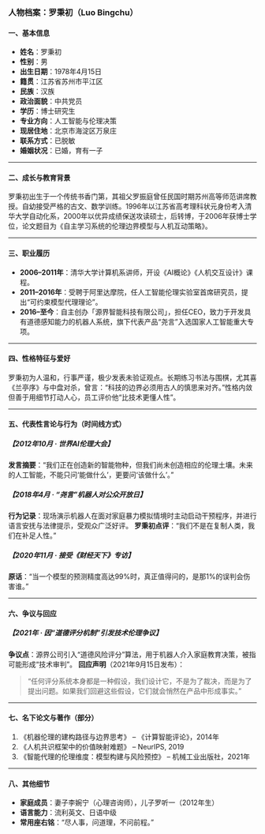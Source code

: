 ﻿### 人物档案：**罗秉初（Luo Bingchu）**

#### 一、基本信息

* **姓名**：罗秉初
* **性别**：男
* **出生日期**：1978年4月15日
* **籍贯**：江苏省苏州市平江区
* **民族**：汉族
* **政治面貌**：中共党员
* **学历**：博士研究生
* **专业方向**：人工智能与伦理决策
* **现居住地**：北京市海淀区万泉庄
* **联系方式**：已脱敏
* **婚姻状况**：已婚，育有一子

---

#### 二、成长与教育背景

罗秉初出生于一个传统书香门第，其祖父罗振庭曾任民国时期苏州高等师范讲席教授。自幼接受严格的古文、数学训练。1996年以江苏省高考理科状元身份考入清华大学自动化系，2000年以优异成绩保送攻读硕士，后转博，于2006年获博士学位，论文题目为《自主学习系统的伦理边界模型与人机互动策略》。

---

#### 三、职业履历

* **2006–2011年**：清华大学计算机系讲师，开设《AI概论》《人机交互设计》课程。
* **2011–2016年**：受聘于阿里达摩院，任人工智能伦理实验室首席研究员，提出“可约束模型代理理论”。
* **2016–至今**：自主创办「源界智能科技有限公司」，担任CEO，致力于开发具有道德感知能力的机器人系统，旗下代表产品“尧言”入选国家人工智能重大专项。

---

#### 四、性格特征与爱好

罗秉初为人温和，行事严谨，极少发表未验证观点。长期练习书法与围棋，尤其喜《兰亭序》与中盘对杀，曾言：“科技的边界必须用古人的慎思来对齐。”性格内敛但善于用细节打动人心，员工评价他“比技术更懂人性”。

---

#### 五、代表性言论与行为（时间线方式）

##### 【2012年10月 · 世界AI伦理大会】

**发言摘要**：“我们正在创造新的智能物种，但我们尚未创造相应的伦理土壤。未来的人工智能，不能只问‘能做什么’，更要问‘该做什么’。”

##### 【2018年4月 · “尧言”机器人对公众开放日】

**行为记录**：现场演示机器人在面对家庭暴力模拟情境时主动启动干预程序，并进行语言安抚与法律提示，受观众广泛好评。
**罗秉初点评**：“我们不是在复制人类，我们在补足人性。”

##### 【2020年11月 · 接受《财经天下》专访】

**原话**：“当一个模型的预测精度高达99%时，真正值得问的，是那1%的误判会伤害谁。”

---

#### 六、争议与回应

##### 【2021年 · 因“道德评分机制”引发技术伦理争议】

**争议点**：源界公司引入“道德风险评分”算法，用于机器人介入家庭教育决策，被指可能形成“技术审判”。
**回应声明**（2021年9月15日发布）：

> “任何评分系统本身都是一种假设，我们设计它，不是为了裁决，而是为了提出问题。如果我们回避这些假设，它们就会悄然在产品中形成事实。”

---

#### 七、名下论文与著作（部分）

1. 《机器伦理的建构路径与边界思考》 – 《计算智能评论》，2014年
2. 《人机共识框架中的价值映射难题》 – NeurIPS, 2019
3. 《智能代理的伦理维度：模型构建与风险预控》 – 机械工业出版社，2021年

---

#### 八、其他细节

* **家庭成员**：妻子李婉宁（心理咨询师），儿子罗听一（2012年生）
* **语言能力**：流利英文、日语中级
* **常用座右铭**：“尽人事，问道理，不问前程。”